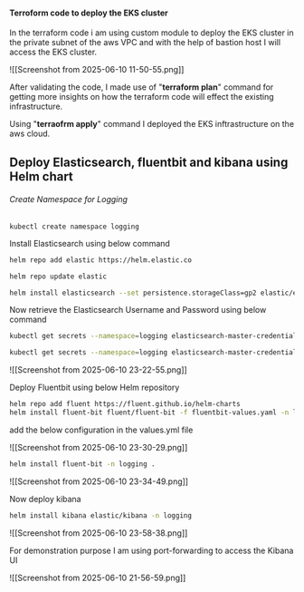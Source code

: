 
#### Terroform code to deploy the EKS cluster

In the terraform code i am using custom module to deploy the EKS cluster in the private subnet of the aws VPC and with the help of bastion host I will access the EKS cluster. 

![[Screenshot from 2025-06-10 11-50-55.png]]

After validating the code, I made use of "**terraform plan**" command for getting more insights on how the terraform code will effect the existing infrastructure.

Using "**terraofrm apply**" command I deployed the EKS inftrastructure on the aws cloud.

## Deploy Elasticsearch, fluentbit and kibana using Helm chart

###### Create Namespace for Logging

```shell
kubectl create namespace logging
```

Install Elasticsearch using below command 

```bash
helm repo add elastic https://helm.elastic.co

helm repo update elastic

helm install elasticsearch --set persistence.storageClass=gp2 elastic/elasticsearch --version 8.5.1 -n logging
```

Now retrieve the Elasticsearch Username and Password using below command

```bash
kubectl get secrets --namespace=logging elasticsearch-master-credentials -ojsonpath='{.data.username}' | base64 -d

kubectl get secrets --namespace=logging elasticsearch-master-credentials -ojsonpath='{.data.password}' | base64 -d
```


![[Screenshot from 2025-06-10 23-22-55.png]]


Deploy Fluentbit using below Helm repository

```bash
helm repo add fluent https://fluent.github.io/helm-charts
helm install fluent-bit fluent/fluent-bit -f fluentbit-values.yaml -n logging
```

add the below configuration in the values.yml file

![[Screenshot from 2025-06-10 23-30-29.png]]

```bash
helm install fluent-bit -n logging .
```


![[Screenshot from 2025-06-10 23-34-49.png]]

Now deploy kibana

```bash
helm install kibana elastic/kibana -n logging
```

![[Screenshot from 2025-06-10 23-58-38.png]]

For demonstration purpose I am using port-forwarding to access the Kibana UI

![[Screenshot from 2025-06-10 21-56-59.png]]